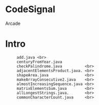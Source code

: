 # CodeSignal


Arcade  

  # Intro
    
         add.java <br>
         centuryFromYear.java        
         checkPalindrome.java          <br>
         adjacentElementsProduct.java. <br>
         shapeArea.java                <br>
         makeArrayConsecutive2.java    <br>
         almostIncreasingSequence.java <br>
         matrixElementsSum.java        <br>
         allLongestStrings.java.       <br>
         commonCharacterCount.java     <br>
